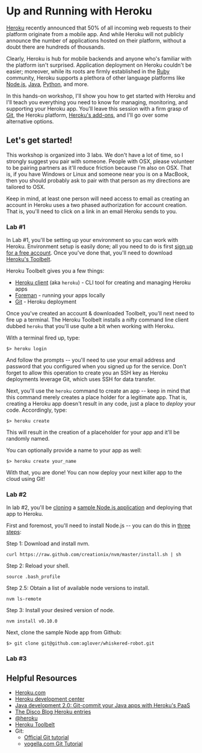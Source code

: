 # Up and Running with Heroku


[Heroku](http://www.heroku.com/) recently announced that 50% of all incoming web requests to their platform originate from a mobile app. And while Heroku will not publicly announce the number of applications hosted on their platform, without a doubt there are hundreds of thousands. 

Clearly, Heroku is hub for mobile backends and anyone who's familiar with the platform isn't surprised. Application deployment on Heroku couldn't be easier; moreover, while its roots are firmly established in the [Ruby](http://www.ruby-lang.org/en/) community, Heroku supports a plethora of other language platforms like [Node.js](http://nodejs.org/), [Java](http://www.java.com/en/), [Python](http://www.python.org/), and more. 

In this hands-on workshop, I'll show you how to get started with Heroku and I'll teach you everything you need to know for managing, monitoring, and supporting your Heroku app. You'll leave this session with a firm grasp of [Git](http://git-scm.com/), the Heroku platform, [Heroku's add-ons](https://addons.heroku.com/), and I'll go over some alternative options. 


## Let's get started! 

This workshop is organized into 3 labs. We don't have a lot of time, so I strongly suggest you pair with someone. People with OSX, please volunteer to be pairing partners as it'll reduce friction because I'm also on OSX. That is, if you have Windows or Linux and someone near you is on a MacBook, then you should probably ask to pair with that person as my directions are tailored to OSX. 

Keep in mind, at least one person will need access to email as creating an account in Heroku uses a two phased authorization for account creation. That is, you'll need to click on a link in an email Heroku sends to you.

### Lab #1

In Lab #1, you'll be setting up your environment so you can work with Heroku. Environment setup is easily done; all you need to do is first [sign up for a free account](https://id.heroku.com/signup). Once you've done that, you'll need to download [Heroku's Toolbelt](https://toolbelt.heroku.com/).  

Heroku Toolbelt gives you a few things:

 * [Heroku client](https://github.com/heroku/heroku) (aka `heroku`) - CLI tool for creating and managing Heroku apps
 * [Foreman](https://github.com/ddollar/foreman) - running your apps locally
 * [Git](http://git-scm.com/) - Heroku deployment

Once you've created an account & downloaded Toolbelt, you'll next need to fire up a terminal. The Heroku Toolbelt installs a nifty command line client dubbed `heroku` that you'll use quite a bit when working with Heroku. 

With a terminal fired up, type:

```
$> heroku login
```

And follow the prompts -- you'll need to use your email address and password that you configured when you signed up for the service. Don't forget to allow this operation to create you an SSH key as Heroku deployments leverage Git, which uses SSH for data transfer.

Next, you'll use the `heroku` command to create an app -- keep in mind that this command merely creates a place holder for a legitimate app. That is, creating a Heroku app doesn't result in any code, just a place to _deploy_ your code. Accordingly, type:

```
$> heroku create
```

This will result in the creation of a placeholder for your app and it'll be randomly named. 

You can optionally provide a name to your app as well:

```
$> heroku create your_name
```

With that, you are done! You can now deploy your next killer app to the cloud using Git! 

### Lab #2

In lab #2, you'll be [cloning](https://www.kernel.org/pub/software/scm/git/docs/git-clone.html) a [sample Node.js application](https://github.com/aglover/whiskered-robot) and deploying that app to Heroku.

First and foremost, you'll need to install Node.js -- you can do this in [three steps](http://thediscoblog.com/blog/2013/03/12/node-in-3-commands/):

Step 1: Download and install nvm.

```
curl https://raw.github.com/creationix/nvm/master/install.sh | sh
```

Step 2: Reload your shell.

```
source .bash_profile
```

Step 2.5: Obtain a list of available node versions to install.

```
nvm ls-remote
```

Step 3: Install your desired version of node.

```
nvm install v0.10.0
```

Next, clone the sample Node app from Github:

```
$> git clone git@github.com:aglover/whiskered-robot.git
```




### Lab #3



## Helpful Resources
  
  * [Heroku.com](http://www.heroku.com/)
  * [Heroku development center](https://devcenter.heroku.com/)
  * [Java development 2.0: Git-commit your Java apps with Heroku's PaaS](http://www.ibm.com/developerworks/library/j-javadev2-21/)
  * [The Disco Blog Heroku entries](http://thediscoblog.com/blog/categories/heroku/)
  * [@heroku](https://twitter.com/heroku)
  * [Heroku Toolbelt](https://toolbelt.heroku.com/)
  * Git:
    * [Official Git tutorial](http://git-scm.com/docs/gittutorial)
    * [vogella.com Git Tutorial](http://vogella.com/articles/Git/)

